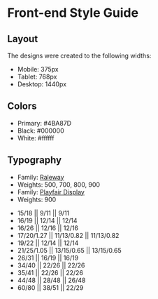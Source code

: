 # Front-end Style Guide

## Layout

The designs were created to the following widths:

-   Mobile: 375px
-   Tablet: 768px
-   Desktop: 1440px

## Colors

-   Primary: #4BA87D
-   Black: #000000
-   White: #ffffff

## Typography

-   Family: [Raleway](https://fonts.google.com/specimen/Raleway)
-   Weights: 500, 700, 800, 900
-   Family: [Playfair Display](https://fonts.google.com/specimen/Playfair+Display)
-   Weights: 900

<!-- Font size/Line height/?Letter spacing || Desktop/Tablet/Mobile-->

-   15/18       || 9/11         || 9/11
-   16/19       || 12/14        || 12/14
-   16/26       || 12/16        || 12/16
-   17/20/1.27  || 11/13/0.82   || 11/13/0.82
-   19/22       || 12/14        || 12/14
-   21/25/1.05  || 13/15/0.65   || 13/15/0.65
-   26/31       || 16/19        || 16/19
-   34/40       || 22/26        || 22/26
-   35/41       || 22/26        || 22/26
-   44/48       || 28/48        || 26/48
-   60/80       || 38/51        || 22/29
